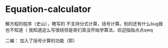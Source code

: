 # Equation-calculator
解方程的程序（史山），瞎写的
不支持分式计算，括号计算。别的还有什么bug我也不知道（
我知道这么写很绕但是哥们真没开始学算法，欢迎指指点点qwq

二编：
加入了括号计算的功能（耶）
